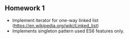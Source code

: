 ## Homework 1 ##
- Implement iterator for one-way linked list (https://en.wikipedia.org/wiki/Linked_list)
- Implements singleton pattern used ES6 features only.